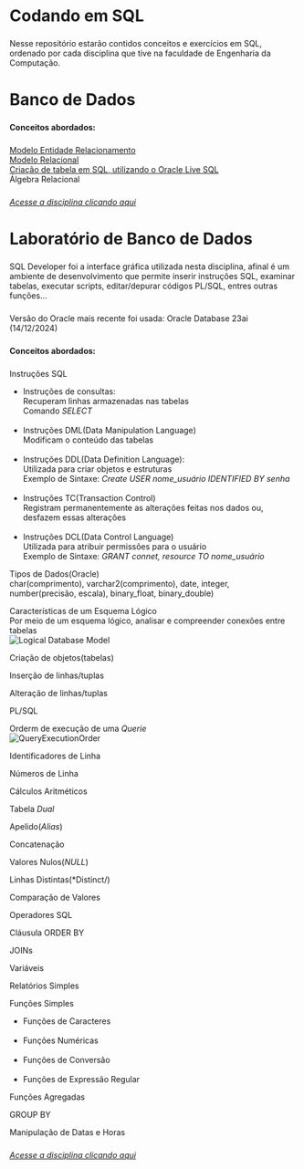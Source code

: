 <h1 align="left"> Codando em SQL</h1>

###

<p align="left"> Nesse repositório estarão contidos conceitos e exercícios em SQL, ordenado por cada disciplina que tive na faculdade de Engenharia da Computação. </p>

###

<h1 align="left"> Banco de Dados</h1>

###

<p align="left"><strong>Conceitos abordados:</strong></p>

###

[Modelo Entidade Relacionamento](Banco-de-Dados/DER)<br>
[Modelo Relacional](Banco-de-Dados)<br>
[Criação de tabela em SQL, utilizando o Oracle Live SQL](Banco-de-Dados)<br>
Álgebra Relacional<br>

### 

[*Acesse a disciplina clicando aqui*](https://github.com/ViniciusHenriqueOliveira/Coding-In-SQL/tree/main/Banco-de-Dados)

### 

<h1 align="left"> Laboratório de Banco de Dados </h1>  

###

<p align="left"> SQL Developer foi a interface gráfica utilizada nesta disciplina, afinal é um ambiente de desenvolvimento que permite inserir instruções SQL, examinar tabelas, executar scripts, editar/depurar códigos PL/SQL, entres outras funções...</p>

###

<p align="left">Versão do Oracle mais recente foi usada: Oracle Database 23ai (14/12/2024)</p>

###

<p align="left"><strong>Conceitos abordados:</strong></p>


###

Instruções SQL<br>
- Instruções de consultas:<br>
Recuperam linhas armazenadas nas tabelas<br>
Comando *SELECT*<br><br>
- Instruções DML(Data Manipulation Language)<br>
Modificam o conteúdo das tabelas<br><br>
- Instruções DDL(Data Definition Language):<br>
Utilizada para criar objetos e estruturas<br>
Exemplo de Sintaxe: *Create USER nome_usuário IDENTIFIED BY senha*<br><br>
- Instruções TC(Transaction Control)<br>
Registram permanentemente as alterações feitas nos dados ou, desfazem essas alterações<br><br>
- Instruções DCL(Data Control Language)<br>
Utilizada para atribuir permissões para o usuário<br>
Exemplo de Sintaxe: *GRANT connet, resource TO nome_usuário*<br>

Tipos de Dados(Oracle)<br>
char(comprimento), varchar2(comprimento), date, integer, number(precisão, escala), binary_float, binary_double)<br>

Características de um Esquema Lógico<br>
Por meio de um esquema lógico, analisar e compreender conexões entre tabelas<br>
![Logical Database Model](https://github.com/user-attachments/assets/eebe6401-06b6-4429-acbc-d4509633eaa8)

Criação de objetos(tabelas)<br>

Inserção de linhas/tuplas<br>

Alteração de linhas/tuplas<br>

PL/SQL<br>

Orderm de execução de uma *Querie*<br>
![QueryExecutionOrder](https://github.com/user-attachments/assets/8c145952-8e94-43c7-b314-e554c62eb9cc)

Identificadores de Linha<br>

Números de Linha<br>

Cálculos Aritméticos<br>

Tabela *Dual*<br>

Apelido(*Alias*)<br>

Concatenação<br>

Valores Nulos(*NULL*)<br>

Linhas Distintas(*Distinct/)<br>

Comparação de Valores<br>

Operadores SQL<br>

Cláusula ORDER BY<br>

JOINs<br>

Variáveis<br>

Relatórios Simples<br>

Funções Simples<br>
- Funções de Caracteres<br><br>
- Funções Numéricas<br><br>
- Funções de Conversão<br><br>
- Funções de Expressão Regular<br>

Funções Agregadas<br>

GROUP BY<br>

Manipulação de Datas e Horas

###

[*Acesse a disciplina clicando aqui*](https://github.com/ViniciusHenriqueOliveira/Coding-In-SQL/tree/main/Laborat%C3%B3rio-de-Banco-de-Dados)
